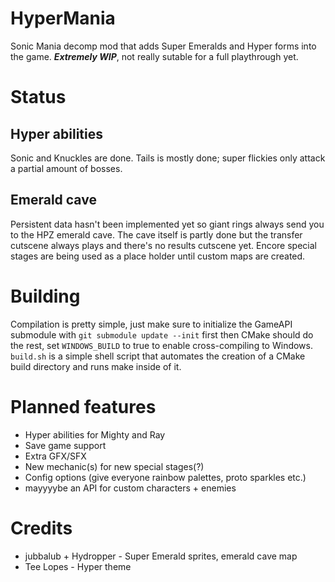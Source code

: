 # HyperMania
Sonic Mania decomp mod that adds Super Emeralds and Hyper forms into the game.
***Extremely WIP***, not really sutable for a full playthrough yet.
# Status
## Hyper abilities
Sonic and Knuckles are done. Tails is mostly done; super flickies only attack a partial amount of bosses.
## Emerald cave
Persistent data hasn't been implemented yet so giant rings always send you to the HPZ emerald cave. 
The cave itself is partly done but the transfer cutscene always plays and there's no results cutscene yet. Encore special stages are being used as a place holder until custom maps are created.
# Building
Compilation is pretty simple, just make sure to initialize the GameAPI submodule with `git submodule update --init` first then CMake should do the rest, set `WINDOWS_BUILD` to true to enable cross-compiling to Windows.
`build.sh` is a simple shell script that automates the creation of a CMake build directory and runs make inside of it.
# Planned features
+ Hyper abilities for Mighty and Ray
+ Save game support
+ Extra GFX/SFX
+ New mechanic(s) for new special stages(?)
+ Config options (give everyone rainbow palettes, proto sparkles etc.)
+ mayyyybe an API for custom characters + enemies

# Credits
+ jubbalub + Hydropper - Super Emerald sprites, emerald cave map
+ Tee Lopes - Hyper theme
